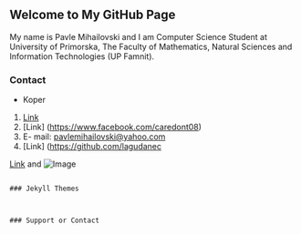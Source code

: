 ## Welcome to My GitHub Page

My name is Pavle Mihailovski and I am Computer Science Student at University of Primorska, The Faculty of Mathematics, Natural Sciences and Information Technologies (UP Famnit). 

### Contact 

- Koper

1. [Link](https://www.instagram.com/pavlemihailovski/)
2. [Link] (https://www.facebook.com/caredont08)
3. E- mail: pavlemihailovski@yahoo.com  
4. [Link] (https://github.com/lagudanec

[Link](url) and ![Image](https://yt3.ggpht.com/a/AGF-l7-AyXbEgAjNU6OyXSjQlXJXRmzrBHBhAF__0w=s900-c-k-c0xffffffff-no-rj-mo)
```

### Jekyll Themes



### Support or Contact

